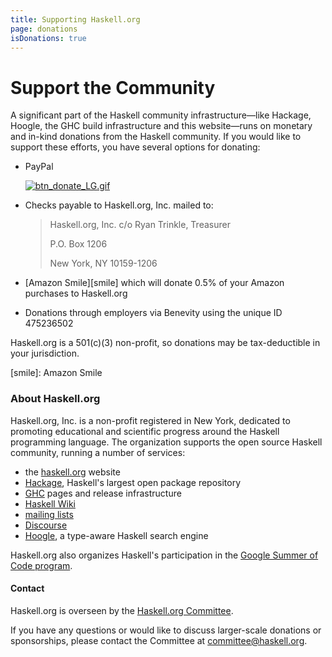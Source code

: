 ```yaml
---
title: Supporting Haskell.org
page: donations
isDonations: true
---
```


# Support the Community

A significant part of the Haskell community infrastructure—like Hackage, Hoogle, the GHC build infrastructure and this website—runs on monetary and in-kind donations from the Haskell community. If you would like to support these efforts, you have several options for donating:

  * PayPal
  
      <a rel="nofollow" class="external text" href="https://www.paypal.com/cgi-bin/webscr?cmd=_s-xclick&amp;hosted_button_id=TED2EBG653TAN"><img src="https://www.paypalobjects.com/en_US/i/btn/btn_donate_LG.gif" alt="btn_donate_LG.gif"></a>
  
  * Checks payable to Haskell.org, Inc. mailed to:
  
    > Haskell.org, Inc. c/o Ryan Trinkle, Treasurer
    >
    > P.O. Box 1206
    >
    > New York, NY 10159-1206
  
  * [Amazon Smile][smile] which will donate 0.5% of your Amazon purchases to Haskell.org
  
  * Donations through employers via Benevity using the unique ID 475236502

Haskell.org is a 501(c)(3) non-profit, so donations may be tax-deductible in your jurisdiction.

[smile]: Amazon Smile

### About Haskell.org

Haskell.org, Inc. is a non-profit registered in New York, dedicated to promoting educational and scientific progress around the Haskell programming language. The organization supports the open source Haskell community, running a number of services:

  * the [haskell.org] website
  * [Hackage], Haskell's largest open package repository
  * [GHC] pages and release infrastructure
  * [Haskell Wiki][wiki]
  * [mailing lists][mailing]
  * [Discourse][discourse]
  * [Hoogle], a type-aware Haskell search engine
  
Haskell.org also organizes Haskell's participation in the [Google Summer of Code program][summer].

#### Contact

Haskell.org is overseen by the [Haskell.org Committee][committee].

If you have any questions or would like to discuss larger-scale donations or sponsorships, please contact the Committee at [committee@haskell.org][committee-email].

[haskell.org]: https://haskell.org
[Hackage]: https://hackage.haskell.org/
[GHC]: https://www.haskell.org/ghc/
[wiki]: https://wiki.haskell.org/Haskell
[mailing]: https://www.haskell.org/mailing-lists/
[discourse]: https://discourse.haskell.org
[Hoogle]: https://hoogle.haskell.org/
[summer]: https://summer.haskell.org/
[committee]: https://wiki.haskell.org/Haskell.org_committee
[committee-email]: mailto:committee@haskell.org
